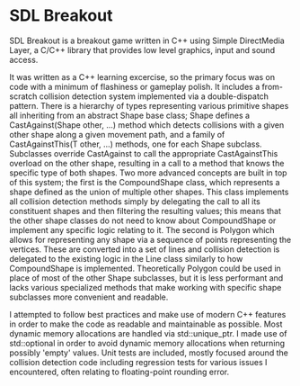 # SDL Breakout

SDL Breakout is a breakout game written in C++ using Simple DirectMedia Layer, a C/C++ library that provides low level graphics, input and sound access.

It was written as a C++ learning excercise, so the primary focus was on code with a minimum of flashiness or gameplay polish. It includes a from-scratch collision detection system implemented via a double-dispatch pattern. There is a hierarchy of types representing various primitive shapes all inheriting from an abstract Shape base class; Shape defines a CastAgainst(Shape other, ...) method which detects collisions with a given other shape along a given movement path, and a family of CastAgainstThis(T other, ...) methods, one for each Shape subclass. Subclasses override CastAgainst to call the appropriate CastAgainstThis overload on the other shape, resulting in a call to a method that knows the specific type of both shapes.
Two more advanced concepts are built in top of this system; the first is the CompoundShape class, which represents a shape defined as the union of multiple other shapes. This class implements all collision detection methods simply by delegating the call to all its constituent shapes and then filtering the resulting values; this means that the other shape classes do not need to know about CompoundShape or implement any specific logic relating to it.
The second is Polygon which allows for representing any shape via a sequence of points representing the vertices. These are converted into a set of lines and collision detection is delegated to the existing logic in the Line class similarly to how CompoundShape is implemented. Theoretically Polygon could be used in place of most of the other Shape subclasses, but it is less performant and lacks various specialized methods that make working with specific shape subclasses more convenient and readable.

I attempted to follow best practices and make use of modern C++ features in order to make the code as readable and maintainable as possible. Most dynamic memory allocations are handled via std::unique_ptr. I made use of std::optional in order to avoid dynamic memory allocations when returning possibly 'empty' values. Unit tests are included, mostly focused around the collision detection code including regression tests for various issues I encountered, often relating to floating-point rounding error.

